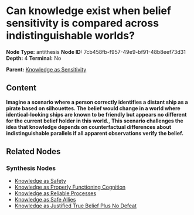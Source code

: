 # Can knowledge exist when belief sensitivity is compared across indistinguishable worlds?

**Node Type:** antithesis
**Node ID:** 7cb458fb-f957-49e9-bf91-48b8eef73d31
**Depth:** 4
**Terminal:** No

**Parent:** [Knowledge as Sensitivity](knowledge-as-sensitivity-synthesis-67e0f42c-f871-47b0-ba48-537da4d0de79.md)

## Content

**Imagine a scenario where a person correctly identifies a distant ship as a pirate based on silhouettes. The belief would change in a world where identical-looking ships are known to be friendly but appears no different for the current belief holder in this world.**, **This scenario challenges the idea that knowledge depends on counterfactual differences about indistinguishable parallels if all apparent observations verify the belief.**

## Related Nodes

### Synthesis Nodes

- [Knowledge as Safety](knowledge-as-safety-synthesis-9c8c4cec-ed6a-4ab3-90bb-2fdd3877cadd.md)
- [Knowledge as Properly Functioning Cognition](knowledge-as-properly-functioning-cognition-synthesis-d2b92a5d-94cc-4608-b7f7-67dd2138b805.md)
- [Knowledge as Reliable Processes](knowledge-as-reliable-processes-synthesis-f7b927a6-d8e7-4bf8-8512-5489236c6056.md)
- [Knowledge as Safe Allies](knowledge-as-safe-allies-synthesis-329314fb-d7da-4e37-92d8-cf5212a6dcc4.md)
- [Knowledge as Justified True Belief Plus No Defeat](knowledge-as-justified-true-belief-plus-no-defeat-synthesis-cdcd90ae-7e25-436c-a18e-894177f051e7.md)
